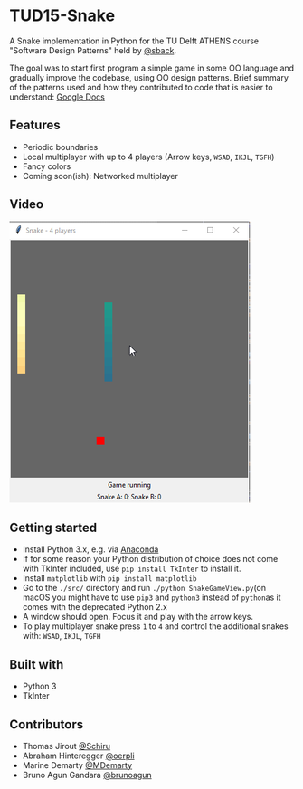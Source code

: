 # TUD15-Snake
A Snake implementation in Python for the TU Delft ATHENS course "Software Design Patterns" held by [@sback](https://github.com/sback).

The goal was to start first program a simple game in some OO language and gradually improve the codebase, using OO design patterns.
Brief summary of the patterns used and how they contributed to code that is easier to understand: [Google Docs](https://docs.google.com/presentation/d/1p_ECGe20TdSAOnC4rWm2I0OjiMBNA0nRQEcUfm8tG3I/edit?usp=sharing)

## Features
* Periodic boundaries
* Local multiplayer with up to 4 players (Arrow keys, `WSAD`, `IKJL`, `TGFH`)
* Fancy colors
* Coming soon(ish): Networked multiplayer

## Video
![](https://raw.githubusercontent.com/oerpli/Snake/master/screencap.gif)

## Getting started
* Install Python 3.x, e.g. via [Anaconda](https://www.anaconda.com/download/#download)
* If for some reason your Python distribution of choice does not come with TkInter included, use `pip install TkInter` to install it. 
* Install `matplotlib` with `pip install matplotlib`
* Go to the `./src/` directory and run `./python SnakeGameView.py`(on macOS you might have to use `pip3` and `python3` instead of `python`as it comes with the deprecated Python 2.x 
* A window should open. Focus it and play with the arrow keys.
* To play multiplayer snake press `1` to `4` and control the additional snakes with: `WSAD`, `IKJL`, `TGFH`


## Built with
* Python 3
* TkInter


## Contributors
* Thomas Jirout [@Schiru](https://github.com/schiru)
* Abraham Hinteregger [@oerpli](https://github.com/oerpli)
* Marine Demarty [@MDemarty](https://github.com/MDemarty)
* Bruno Agun Gandara [@brunoagun](https://github.com/brunoagun)
